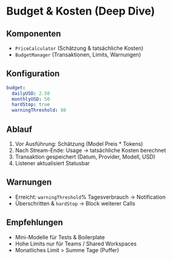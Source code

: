 # Budget & Kosten (Deep Dive)

<!-- TOC START -->
<!-- TOC END -->

## Komponenten
- `PriceCalculator` (Schätzung & tatsächliche Kosten)
- `BudgetManager` (Transaktionen, Limits, Warnungen)

## Konfiguration
```yaml
budget:
  dailyUSD: 2.50
  monthlyUSD: 50
  hardStop: true
  warningThreshold: 80
```

## Ablauf
1. Vor Ausführung: Schätzung (Model Preis * Tokens)
2. Nach Stream-Ende: Usage → tatsächliche Kosten berechnet
3. Transaktion gespeichert (Datum, Provider, Modell, USD)
4. Listener aktualisiert Statusbar

## Warnungen
- Erreicht: `warningThreshold`% Tagesverbrauch → Notification
- Überschritten & `hardStop` → Block weiterer Calls

## Empfehlungen
- Mini-Modelle für Tests & Boilerplate
- Hohe Limits nur für Teams / Shared Workspaces
- Monatliches Limit > Summe Tage (Puffer)

